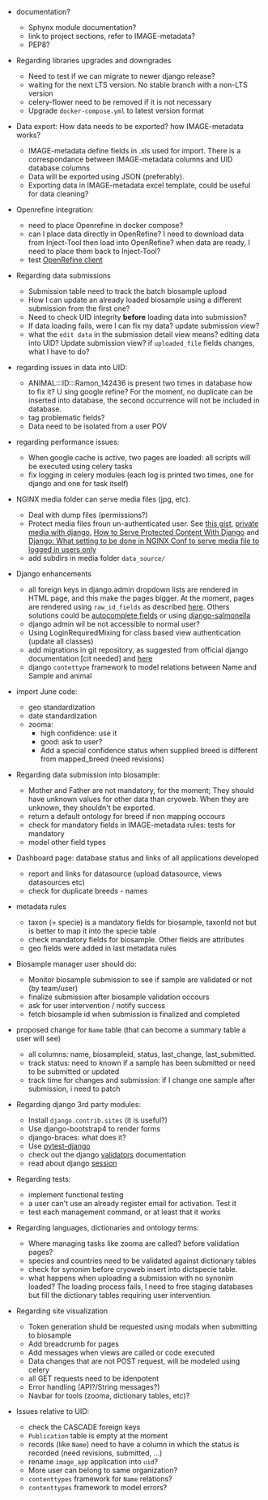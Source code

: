 
* documentation?
  - Sphynx module documentation?
  - link to project sections, refer to IMAGE-metadata?
  - PEP8?

* Regarding libraries upgrades and downgrades
  - Need to test if we can migrate to newer django release?
  - waiting for the next LTS version. No stable branch with a non-LTS version
  - celery-flower need to be removed if it is not necessary
  - Upgrade `docker-compose.yml` to latest version format

* Data export: How data needs to be exported? how IMAGE-metadata works?
  - IMAGE-metadata define fields in .xls used for import. There is a correspondance
    between IMAGE-metadata columns and UID database columns
  - Data will be exported using JSON (preferably).
  - Exporting data in IMAGE-metadata excel template, could be useful for data
    cleaning?

* Openrefine integration:
  - need to place Openrefine in docker compose?
  - can I place data directly in OpenRefine? I need to download data from Inject-Tool
    then load into OpenRefine? when data are ready, I need to place them back to Inject-Tool?
  - test [OpenRefine client](https://github.com/OpenRefine/refine-client-py)

* Regarding data submissions
  - Submission table need to track the batch biosample upload
  - How I can update an already loaded biosample using a different submission from
    the first one?
  - Need to check UID integrity **before** loading data into submission?
  - If data loading fails, were I can fix my data? update submission view?
  - what the `edit data` in the submission detail view means? editing data into UID?
    Update submission view? if `uploaded_file` fields changes, what I have
    to do?

* regarding issues in data into UID:
  - ANIMAL:::ID:::Ramon_142436 is present two times in database how to fix it?
    U sing google refine? For the moment, no duplicate can be inserted into database,
    the second occurrence will not be included in database.
  - tag problematic fields?
  - Data need to be isolated from a user POV

* regarding performance issues:
  - When google cache is active, two pages are loaded: all scripts will be executed
    using celery tasks
  - fix logging in celery modules (each log is printed two times, one for django
    and one for task itself)

* NGINX media folder can serve media files (jpg, etc).
  - Deal with dump files (permissions?)
  - Protect media files froun un-authenticated user. See
    [this gist](https://gist.github.com/cobusc/ea1d01611ef05dacb0f33307e292abf4),
    [private media with django](http://racingtadpole.com/blog/private-media-with-django/),
    [How to Serve Protected Content With Django](https://wellfire.co/learn/nginx-django-x-accel-redirects/)
    and [Django: What setting to be done in NGINX Conf to serve media file to logged in users only](https://www.digitalocean.com/community/questions/django-what-setting-to-be-done-in-nginx-conf-to-serve-media-file-to-logged-in-users-only)
  - add subdirs in media folder `data_source/`

* Django enhancements
  - all foreign keys in django.admin dropdown lists are rendered in HTML page, and this make the
    pages bigger. At the moment, pages are rendered using `raw_id_fields` as described
    [here](https://books.agiliq.com/projects/django-admin-cookbook/en/latest/many_fks.html).
    Others solutions could be [autocomplete fields](http://django-extensions.readthedocs.io/en/latest/admin_extensions.html?highlight=ForeignKeyAutocompleteAdmin)
    or using [django-salmonella](https://github.com/lincolnloop/django-dynamic-raw-id)
  - django admin wil be not accessible to normal user?
  - Using LoginRequiredMixing for class based view authentication (update all classes)
  - add migrations in git repository, as suggested from official django documentation
    [cit needed] and [here](https://stackoverflow.com/questions/28035119/should-i-be-adding-the-django-migration-files-in-the-gitignore-file)
  - django `contettype` framework to model relations between Name and Sample and
    animal

* import June code:
  - geo standardization
  - date standardization
  - zooma:
    - high confidence: use it
    - good: ask to user?
    - Add a special confidence status when supplied breed is different from
      mapped_breed (need revisions)

* Regarding data submission into biosample:
  - Mother and Father are not mandatory, for the moment; They should have unknown
    values for other data than cryoweb. When they are unknown, they shouldn't be
    exported.
  - return a default ontology for breed if non mapping occours
  - check for mandatory fields in IMAGE-metadata rules: tests for mandatory
  - model other field types

* Dashboard page: database status and links of all applications developed
  - report and links for datasource (upload datasource, views datasources etc)
  - check for duplicate breeds - names

* metadata rules
  - taxon (= specie) is a mandatory fields for biosample, taxonId not but is better
    to map it into the specie table
  - check mandatory fields for biosample. Other fields are attributes
  - geo fields were added in last metadata rules

* Biosample manager user should do:
  - Monitor biosample submission to see if sample are validated or not (by team/user)
  - finalize submission after biosample validation occours
  - ask for user intervention / notify success
  - fetch biosample id when submission is finalized and completed

* proposed change for `Name` table (that can become a summary table a user will see)
  - all columns: name, biosampleid, status, last_change, last_submitted.
  - track status: need to known if a sample has been submitted or need to be submitted
    or updated
  - track time for changes and submission: if I change one sample after submission,
    i need to patch

* Regarding django 3rd party modules:
  - Install `django.contrib.sites` (it is useful?)
  - Use django-bootstrap4 to render forms
  - django-braces: what does it?
  - Use [pytest-django](https://pytest-django.readthedocs.io/en/latest/)
  - check out the django [validators](https://docs.djangoproject.com/en/1.11/ref/validators/)
    documentation
  - read about django [session](https://docs.djangoproject.com/en/1.11/topics/http/sessions/)

* Regarding tests:
  - implement functional testing
  - a user can't use an already register email for activation. Test it
  - test each management command, or at least that it works

* Regarding languages, dictionaries and ontology terms:
  - Where managing tasks like zooma are called? before validation pages?
  - species and countries need to be validated against dictionary tables
  - check for synonim before cryoweb insert into dictspecie table.
  - what happens when uploading a submission with no synonim loaded? The loading
    process fails, I need to free staging databases but fill the dictionary tables
    requiring user intervention.

* Regarding site visualization
  - Token generation shuld be requested using modals when submitting to biosample
  - Add breadcrumb for pages
  - Add messages when views are called or code executed
  - Data changes that are not POST request, will be modeled using celery
  - all GET requests need to be idenpotent
  - Error handling (API?/String messages?)
  - Navbar for tools (zooma, dictionary tables, etc)?

* Issues relative to UID:
  - check the CASCADE foreign keys
  - `Publication` table is empty at the moment
  - records (like `Name`) need to have a column in which the status is recorded
    (need revisions, submitted, ...)
  - rename `image_app` application into `uid`?
  - More user can belong to same organization?
  - `contenttypes` framework for `Name` relations?
  - `contenttypes` framework to model errors?
